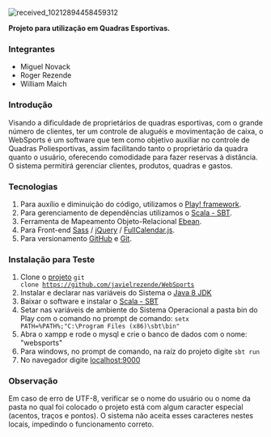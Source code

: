 ![received_10212894458459312](https://user-images.githubusercontent.com/22719369/27750514-81258188-5dae-11e7-9252-5d693de16103.jpeg)

**Projeto para utilização em Quadras Esportivas.**  

### Integrantes
* Miguel Novack  
* Roger Rezende
* William Maich

### Introdução
Visando a dificuldade de proprietários de quadras esportivas, com o grande número de clientes, ter um controle de aluguéis e movimentação de caixa, o WebSports é um software que tem como objetivo auxiliar no controle de Quadras Poliesportivas, assim facilitando tanto o proprietário da quadra quanto o usuário, oferecendo comodidade para fazer reservas à distância. O sistema permitirá gerenciar clientes, produtos, quadras e gastos.

### Tecnologias
1. Para auxílio e diminuição do código, utilizamos o [Play! framework](https://www.playframework.com/).
1. Para gerenciamento de dependências utilizamos o [Scala - SBT](http://www.scala-sbt.org/).
1. Ferramenta de Mapeamento Objeto-Relacional [Ebean](http://ebean-orm.github.io/).
1. Para Front-end [Sass](http://sass-lang.com/libsass) / [jQuery](https://jquery.com/) / [FullCalendar.js](https://fullcalendar.io/).
1. Para versionamento [GitHub](https://github.com/) e [Git](https://git-scm.com/).

### Instalação para Teste
1. Clone o [projeto](https://github.com/javielrezende/WebSports) <code>git clone https://github.com/javielrezende/WebSports</code>
1. Instalar e declarar nas variáveis do Sistema o [Java 8 JDK](http://www.oracle.com/technetwork/pt/java/javase/downloads/jdk8-downloads-2133151.html)
1. Baixar o software e instalar o [Scala - SBT](http://www.scala-sbt.org/)
1. Setar nas variáveis de ambiente do Sistema Operacional a pasta bin do Play com o comando no prompt de comando: <code>setx PATH=%PATH%;"C:\Program Files (x86)\sbt\bin"</code>
1. Abra o xampp e rode o mysql e crie o banco de dados com o nome: "websports"
1. Para windows, no prompt de comando, na raíz do projeto digite <code>sbt run</code>
1. No navegador  digite [localhost:9000]()

### Observação

Em caso de erro de UTF-8, verificar se o nome do usuário ou o nome da pasta no qual foi colocado o projeto está com algum caracter especial (acentos, traços e pontos). O sistema não aceita esses caracteres nestes locais, impedindo o funcionamento correto.
